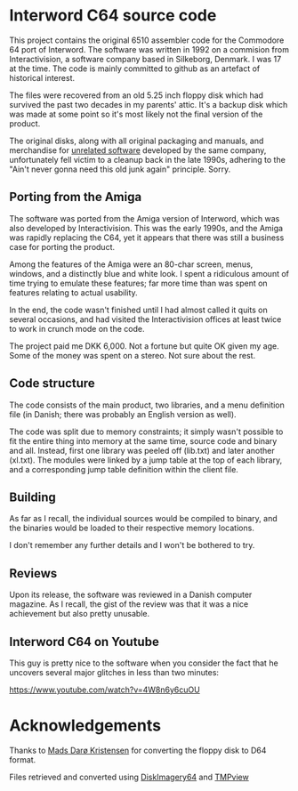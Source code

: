 # Interword C64 source code

This project contains the original 6510 assembler code for the Commodore 64 port of Interword. The software was written in 1992 on a commision from Interactivision, a software company based in Silkeborg, Denmark. I was 17 at the time. The code is mainly committed to github as an artefact of historical interest.

The files were recovered from an old 5.25 inch floppy disk which had survived the past two decades in my parents' attic. It's a backup disk which was made at some point so it's most likely not the final version of the product.

The original disks, along with all original packaging and manuals, and merchandise for [unrelated software](http://www.lemonamiga.com/games/details.php?id=1900) developed by the same company, unfortunately fell victim to a cleanup back in the late 1990s, adhering to the "Ain't never gonna need this old junk again" principle. Sorry.

## Porting from the Amiga

The software was ported from the Amiga version of Interword, which was also developed by Interactivision. This was the early 1990s, and the Amiga was rapidly replacing the C64, yet it appears that there was still a business case for porting the product.

Among the features of the Amiga were an 80-char screen, menus, windows, and a distinctly blue and white look. I spent a ridiculous amount of time trying to emulate these features; far more time than was spent on features relating to actual usability.

In the end, the code wasn't finished until I had almost called it quits on several occasions, and had visited the Interactivision offices at least twice to work in crunch mode on the code.

The project paid me DKK 6,000. Not a fortune but quite OK given my age. Some of the money was spent on a stereo. Not sure about the rest.

## Code structure

The code consists of the main product, two libraries, and a menu definition file (in Danish; there was probably an English version as well).

The code was split due to memory constraints; it simply wasn't possible to fit the entire thing into memory at the same time, source code and binary and all. Instead, first one library was peeled off (lib.txt) and later another (xl.txt). The modules were linked by a jump table at the top of each library, and a corresponding jump table definition within the client file.

## Building

As far as I recall, the individual sources would be compiled to binary, and the binaries would be loaded to their respective memory locations.

I don't remember any further details and I won't be bothered to try.

## Reviews

Upon its release, the software was reviewed in a Danish computer magazine. As I recall, the gist of the review was that it was a nice achievement but also pretty unusable.

## Interword C64 on Youtube

This guy is pretty nice to the software when you consider the fact that he uncovers several major glitches in less than two minutes:

https://www.youtube.com/watch?v=4W8n6y6cuOU

# Acknowledgements

Thanks to [Mads Darø Kristensen](https://twitter.com/madsdk) for converting the floppy disk to D64 format.

Files retrieved and converted using [DiskImagery64](http://lallafa.de/blog/c64-projects/diskimagery64/) and [TMPview](http://style64.org/release/tmpview-v1.2-style)
